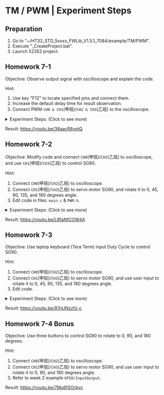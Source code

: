 # TM / PWM | Experiment Steps

## Preparation

1. Go to "~/HT32_STD_5xxxx_FWLib_V1.5.1_7084/example/TM/PWM".
2. Execute "_CreateProject.bat".
3. Launch 52352 project.

## Homework 7-1

Objective: Observe output signal with oscilloscope and explain the code.

Hint:

1. Use key "F12" to locate specified pins and connect them.
2. Increase the default delay time for result observation.
3. Connect PWM ```CH0 & CH1```(甲班)/```CH2 & CH3```(乙班) to the oscilloscope.

<details><summary>Experiment Steps: (Click to see more)</summary>

1. Modify code. (乙班)
   1. Lines 58, 64, 74: ```PWM_CH0``` :arrow_right: ```PWM_CH2```
   2. Lines 59, 65, 75: ```PWM_CH1``` :arrow_right: ```PWM_CH3```
2. Connect ```CH0 & CH1```(甲班)/```CH2 & CH3```(乙班) to oscilloscope.
3. After powered on and loaded with modified code, oscilloscope should display two PWM signals.

</details>

Result: <https://youtu.be/36aacR8vptQ>

## Homework 7-2

Objective: Modify code and connect ```CH0```(甲班)/```CH2```(乙班) to oscilloscope, and use ```CH1```(甲班)/```CH3```(乙班) to control SG90.

Hint:

1. Connect ```CH0```(甲班)/```CH2```(乙班) to oscilloscope.
2. Connect ```CH1```(甲班)/```CH3```(乙班) to servo motor SG90, and rotate it to 0, 45, 90, 135, and 180 degrees angle.
3. Edit code in files: ```main.c``` & ```PWM.h```.

<details><summary>Experiment Steps: (Click to see more)</summary>

1. Modify code.
   1. pwm.h
      1. Adjust ```HTCFG_PWM_TM_PRESCALER``` to make $\cfrac{48MHz}{50\times HTCFG\_PWM\_TM\_PRESCALER}<65536$.
      2. Adjust ```HTCFG_PWM_FREQ_HZ``` to 50.
      3. Add new macro ```PWM_DUTY_0``` ~ ```PWM_DUTY100``` according to PPT.
   2. main.c
      1. Modify code to switch to different ```PWM_DUTY``` one by one.
2. Connect wires.
   1. ```CH0```(甲班)/```CH2```(乙班) :arrow_right: oscilloscope.
   2. ```CH1```(甲班)/```CH3```(乙班) :arrow_right: servo motor SG90 orange wire.
   3. 5V :arrow_right: servo motor SG90 red wire.
   4. GND :arrow_right: servo motor SG90 brown wire.
3. After powered on and loaded with modified code, signal with different duty cycle should appear on oscilloscope and SG90 should rotate accordingly.

</details>

Result: <https://youtu.be/L8faNfCOW4A>

## Homework 7-3

Objective: Use laptop keyboard (Tera Term) input Duty Cycle to control SG90.

Hint:

1. Connect ```CH0```(甲班)/```CH2```(乙班) to oscilloscope.
2. Connect ```CH1```(甲班)/```CH3```(乙班) to servo motor SG90, and use user input to rotate it to 0, 45, 90, 135, and 180 degrees angle.
3. Edit code.

<details><summary>Experiment Steps: (Click to see more)</summary>

1. Modify code.
   1. Add code on PPT to your main.c.
2. Connect wires.
   1. ```CH0```(甲班)/```CH2```(乙班) :arrow_right: oscilloscope.
   2. ```CH1```(甲班)/```CH3```(乙班) :arrow_right: servo motor SG90 orange wire.
   3. 5V :arrow_right: servo motor SG90 red wire.
   4. GND :arrow_right: servo motor SG90 brown wire.
3. After powered on and loaded with modified code, you should be able to use input from Tera Term to control the rotation of SG90.

</details>

Result: <https://youtu.be/97nUNzzfz-c>

## Homework 7-4 Bonus

Objective: Use three buttons to control SG90 to rotate to 0, 90, and 180 degrees.

Hint:

1. Connect ```CH0```(甲班)/```CH2```(乙班) to oscilloscope.
2. Connect ```CH1```(甲班)/```CH3```(乙班) to servo motor SG90, and use user input to rotate it to 0, 90, and 180 degrees angle.
3. Refer to week 2 example ```GPIO/InputOutput```.

Result: <https://youtu.be/7Mu6fSOrbyc>
